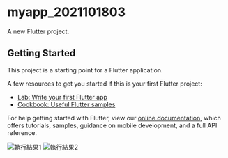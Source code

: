 # myapp_2021101803

A new Flutter project.

## Getting Started

This project is a starting point for a Flutter application.

A few resources to get you started if this is your first Flutter project:

- [Lab: Write your first Flutter app](https://flutter.dev/docs/get-started/codelab)
- [Cookbook: Useful Flutter samples](https://flutter.dev/docs/cookbook)

For help getting started with Flutter, view our
[online documentation](https://flutter.dev/docs), which offers tutorials,
samples, guidance on mobile development, and a full API reference.

![執行結果1](https://user-images.githubusercontent.com/6240328/137836427-da2a12b0-9f71-466a-bfb7-68487dfc8f01.png)
![執行結果2](https://user-images.githubusercontent.com/6240328/137847252-6209dbe2-d9cb-4a9e-b0d4-3598312563a8.gif)


